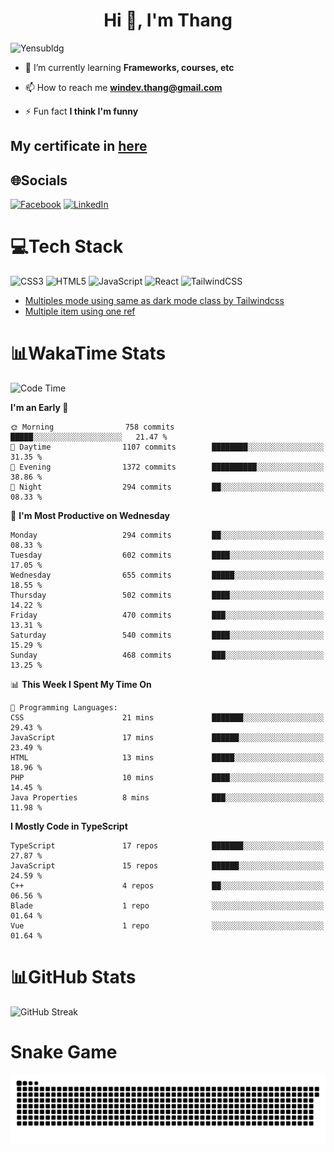 <h1 align="center">Hi 👋, I'm Thang</h1>

![Yensubldg](https://readme-typing-svg.demolab.com?font=Fira+Code&weight=600&pause=1000&color=F5F5F2&center=true&vCenter=true&width=435&lines=Trying+to+be+a+Software+Engineering)

<!--
![](https://komarev.com/ghpvc/?username=yensubldg&label=Visitors+Count&color=brightgreen) -->

- 🌱 I’m currently learning **Frameworks, courses, etc**

- 📫 How to reach me **<windev.thang@gmail.com>**

- ⚡ Fun fact **I think I'm funny**

## My certificate in [here](./MY_CERTIFICATE.md)

## 🌐Socials

[![Facebook](https://img.shields.io/badge/Facebook-%231877F2.svg?logo=Facebook&logoColor=white)](https://facebook.com/yensubldg) [![LinkedIn](https://img.shields.io/badge/LinkedIn-%230077B5.svg?logo=linkedin&logoColor=white)](https://linkedin.com/in/yensubldg)

# 💻Tech Stack

![CSS3](https://img.shields.io/badge/css3-%231572B6.svg?style=for-the-badge&logo=css3&logoColor=white) ![HTML5](https://img.shields.io/badge/html5-%23E34F26.svg?style=for-the-badge&logo=html5&logoColor=white) ![JavaScript](https://img.shields.io/badge/javascript-%23323330.svg?style=for-the-badge&logo=javascript&logoColor=%23F7DF1E) ![React](https://img.shields.io/badge/react-%2320232a.svg?style=for-the-badge&logo=react&logoColor=%2361DAFB) ![TailwindCSS](https://img.shields.io/badge/tailwindcss-%2338B2AC.svg?style=for-the-badge&logo=tailwind-css&logoColor=white)

<!-- BLOG-POST-LIST:START -->
- [Multiples mode using same as dark mode class by Tailwindcss](https://dev.to/yensubldg/multiples-mode-using-same-as-dark-mode-class-by-tailwindcss-56p4)
- [Multiple item using one ref](https://dev.to/yensubldg/multiple-item-using-one-ref-1288)
<!-- BLOG-POST-LIST:END -->

# 📊WakaTime Stats

<!--START_SECTION:waka-->
![Code Time](http://img.shields.io/badge/Code%20Time-3%2C048%20hrs%207%20mins-blue)

**I'm an Early 🐤** 

```text
🌞 Morning                758 commits         █████░░░░░░░░░░░░░░░░░░░░   21.47 % 
🌆 Daytime                1107 commits        ████████░░░░░░░░░░░░░░░░░   31.35 % 
🌃 Evening                1372 commits        ██████████░░░░░░░░░░░░░░░   38.86 % 
🌙 Night                  294 commits         ██░░░░░░░░░░░░░░░░░░░░░░░   08.33 % 
```
📅 **I'm Most Productive on Wednesday** 

```text
Monday                   294 commits         ██░░░░░░░░░░░░░░░░░░░░░░░   08.33 % 
Tuesday                  602 commits         ████░░░░░░░░░░░░░░░░░░░░░   17.05 % 
Wednesday                655 commits         █████░░░░░░░░░░░░░░░░░░░░   18.55 % 
Thursday                 502 commits         ████░░░░░░░░░░░░░░░░░░░░░   14.22 % 
Friday                   470 commits         ███░░░░░░░░░░░░░░░░░░░░░░   13.31 % 
Saturday                 540 commits         ████░░░░░░░░░░░░░░░░░░░░░   15.29 % 
Sunday                   468 commits         ███░░░░░░░░░░░░░░░░░░░░░░   13.25 % 
```


📊 **This Week I Spent My Time On** 

```text
💬 Programming Languages: 
CSS                      21 mins             ███████░░░░░░░░░░░░░░░░░░   29.43 % 
JavaScript               17 mins             ██████░░░░░░░░░░░░░░░░░░░   23.49 % 
HTML                     13 mins             █████░░░░░░░░░░░░░░░░░░░░   18.96 % 
PHP                      10 mins             ████░░░░░░░░░░░░░░░░░░░░░   14.45 % 
Java Properties          8 mins              ███░░░░░░░░░░░░░░░░░░░░░░   11.98 % 
```

**I Mostly Code in TypeScript** 

```text
TypeScript               17 repos            ███████░░░░░░░░░░░░░░░░░░   27.87 % 
JavaScript               15 repos            ██████░░░░░░░░░░░░░░░░░░░   24.59 % 
C++                      4 repos             ██░░░░░░░░░░░░░░░░░░░░░░░   06.56 % 
Blade                    1 repo              ░░░░░░░░░░░░░░░░░░░░░░░░░   01.64 % 
Vue                      1 repo              ░░░░░░░░░░░░░░░░░░░░░░░░░   01.64 % 
```




<!--END_SECTION:waka-->

# 📊GitHub Stats

![GitHub Streak](https://streak-stats.demolab.com?user=yensubldg&theme=tokyonight&border_radius=8)

# Snake Game

![Snake eating my contribution graph](./github-contribution-grid-snake.svg)
